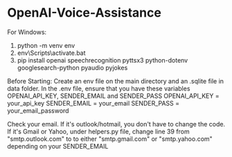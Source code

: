 # OpenAI-Voice-Assistance

For Windows:
1. python -m venv env
2. env\Scripts\activate.bat
3. pip install openai speechrecognition pyttsx3 python-dotenv googlesearch-python pyaudio pyjokes

Before Starting:
Create an env file on the main directory and an .sqlite file in data folder.
In the .env file, ensure that you have these variables OPENAI_API_KEY, SENDER_EMAIL and SENDER_PASS
OPENAI_API_KEY = your_api_key
SENDER_EMAIL = your_email
SENDER_PASS = your_email_password

Check your email. If it's outlook/hotmail, you don't have to change the code.
If it's Gmail or Yahoo, under helpers.py file, change line 39 from "smtp.outlook.com" to to either "smtp.gmail.com" or "smtp.yahoo.com" depending on your SENDER_EMAIL